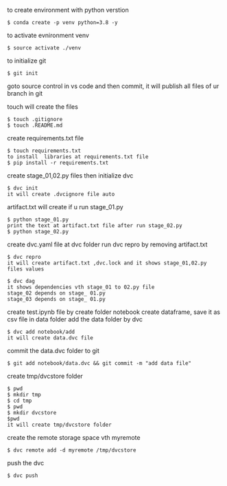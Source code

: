 

to create environment with python verstion
```
$ conda create -p venv python=3.8 -y
```


to activate evnironment venv
```
$ source activate ./venv
```


to initialize git
```
$ git init
```
goto source control in vs code and then commit, it will publish all files of ur branch in git



touch will create the files
```
$ touch .gitignore
$ touch .README.md
```

create requirements.txt file
```
$ touch requirements.txt
to install  libraries at requirements.txt file
$ pip install -r requirements.txt
```

create stage_01,02.py files then initialize dvc
```
$ dvc init
it will create .dvcignore file auto
```

artifact.txt will create if u run stage_01.py
```
$ python stage_01.py
print the text at artifact.txt file after run stage_02.py
$ python stage_02.py
```

create dvc.yaml file at dvc folder
run dvc repro by removing artifact.txt
```
$ dvc repro
it will create artifact.txt ,dvc.lock and it shows stage_01,02.py files values
```
```
$ dvc dag
it shows dependencies vth stage_01 to 02.py file
stage_02 depends on stage_ 01.py
stage_03 depends on stage_ 01.py

```
create test.ipynb file by create folder notebook
create dataframe, save it as csv file in data folder
add the data folder by dvc
```
$ dvc add notebook/add
it will create data.dvc file
```
commit the data.dvc folder to git
```
$ git add notebook/data.dvc && git commit -m "add data file"
```

create tmp/dvcstore folder
```
$ pwd
$ mkdir tmp
$ cd tmp
$ pwd
$ mkdir dvcstore
$pwd
it will create tmp/dvcstore folder
```
create the remote storage space vth myremote
```
$ dvc remote add -d myremote /tmp/dvcstore
```
push the dvc
```
$ dvc push
```